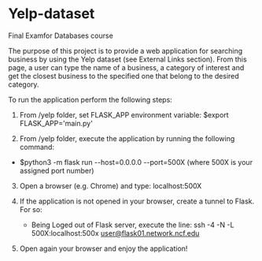 # Yelp-dataset
Final Examfor Databases course

The purpose of this project is to provide a web application for searching business by using
the Yelp dataset (see External Links section). From this page, a user can type the name of
a business, a category of interest and get the closest business to the specified one that
belong to the desired category.

To run the application perform the following steps:

1. From /yelp folder, set FLASK_APP environment variable: $export FLASK_APP='main.py'

2. From /yelp folder, execute the application by running the following command:
  - $python3 -m flask  run --host=0.0.0.0 --port=500X (where 500X is your assigned port number)

3. Open a browser (e.g. Chrome) and type: localhost:500X

4. If the application is not opened in your browser, create a tunnel to Flask. For so:
   - Being Loged out of Flask server, execute the line: ssh -4 -N -L 500X:localhost:500x user@flask01.network.ncf.edu

5. Open again your browser and enjoy the application!
